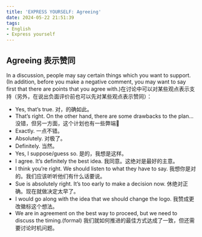 ```yaml
---
title: 'EXPRESS YOURSELF: Agreeing'
date: 2024-05-22 21:51:39
tags:
- English
- Express yourself
---
```


## Agreeing 表示赞同
In a discussion, people may say certain things which you want to support. (In addition, before you make a negative comment, you may want to say first that there are points that you agree with.)在讨论中可以对某些观点表示支持（另外，在说出负面评价前也可以先对某些观点表示赞同）：
- Yes, that’s true. 
对，的确如此。
- That’s right. On the other hand, there are some drawbacks to the plan… 
没错，但另一方面，这个计划也有一些弊端
- Exactly. 
一点不错。
- Absolutely. 
对极了。
- Definitely. 
当然。
- Yes, I suppose/guess so. 
是的，我想是这样。
- I agree. It’s definitely the best idea. 
我同意。这绝对是最好的主意。
- I think you’re right. We should listen to what they have to say. 
我想你是对的。我们应该听听他们有什么话要说。
- Sue is absolutely right. It’s too early to make a decision now. 
休绝对正确。现在就做决定太早了。
- I would go along with the idea that we should change the logo. 
我赞成更改徽标这个想法。
- We are in agreement on the best way to proceed, but we need to discuss the timing.(formal) 
我们就如何推进的最佳方式达成了一致，但还需要讨论时机问题。
